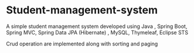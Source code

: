 # Student-management-system
A simple student management system developed using Java , Spring Boot, Spring MVC, Spring Data JPA (Hibernate) , MySQL, Thymeleaf, Eclipse STS

Crud operation are implemented along with sorting and paging



